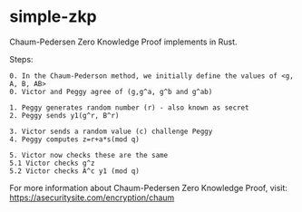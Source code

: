 # simple-zkp
Chaum-Pedersen Zero Knowledge Proof implements in Rust.

Steps:


```
0. In the Chaum-Pederson method, we initially define the values of <g, A, B, AB>
0. Victor and Peggy agree of (g,g^a, g^b and g^ab)

1. Peggy generates random number (r) - also known as secret
2. Peggy sends y1(g^r, B^r)

3. Victor sends a random value (c) challenge Peggy
4. Peggy computes z=r+a*s(mod q)

5. Victor now checks these are the same
5.1 Victor checks g^z
5.2 Victor checks A^c y1 (mod q)
```

For more information about Chaum-Pedersen Zero Knowledge Proof, visit: https://asecuritysite.com/encryption/chaum
